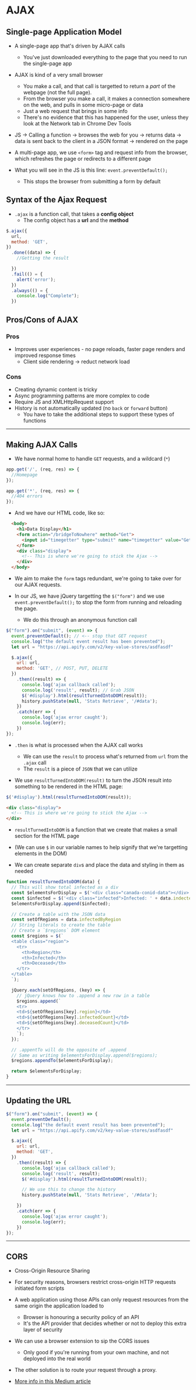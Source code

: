 # AJAX

## Single-page Application Model

* A single-page app that's driven by AJAX calls
  * You've just downloaded everything to the page that you need to run the single-page app

* AJAX is kind of a very small browser
  * You make a call, and that call is targetted to return a *part* of the webpage (not the full page).
  * From the browser you make a call, it makes a connection somewhere on the web, and pulls in some micro-page or data
  * Just a web request that brings in some info
  * There's no evidence that this has happened for the user, unless they look at the Network tab in Chrome Dev Tools

* JS -> Calling a function -> browses the web for you -> returns data -> data is sent back to the client in a JSON format -> rendered on the page


* A multi-page app, we use `<form>` tag and request info from the browser, which refreshes the page or redirects to a different page

* What you will see in the JS is this line: `event.preventDefault();`
  * This stops the browser from submitting a form by default

## Syntax of the Ajax Request

* `.ajax` is a function call, that takes a **config object**
  * The config object has a **url** and the **method**

```js
$.ajax({
  url,
  method: 'GET',
})
  .done((data) => {
    //Getting the result

  })
  .fail(() = {
    alert('error');
  })
  .always(() = {
    console.log("Complete");
  })
```

## Pros/Cons of AJAX

### Pros
* Improves user experiences - no page reloads, faster page renders and improved response times
  * Client side rendering -> reduct network load

### Cons
* Creating dynamic content is tricky
* Async programming patterns are more complex to code
* Require JS and XMLHttpRequest support
* History is not automatically updated (no `back` or `forward` button)
  * You have to take the additional steps to support these types of functions

---

## Making AJAX Calls

* We have normal home to handle `GET` requests, and a wildcard (`*`)

```js
app.get('/', (req, res) => {
  //Homepage
});

app.get('*', (req, res) => {
  //404 errors
});
```

* And we have our HTML code, like so:

```html
  <body>
    <h1>Data Display</h1>
    <form action="/bridgeToNowhere" method="Get">
      <input id="timegetter" type="submit" name="timegetter" value="Get Data" /> ...
    </form>
    <div class="display">
      <!-- This is where we're going to stick the Ajax -->
    </div>
  </body>
```

* We aim to make the `form` tags redundant, we're going to take over for our AJAX requests.

* In our JS, we have jQuery targetting the `$("form")` and we use `event.preventDefault();` to stop the form from running and reloading the page.
  * We do this through an anonymous function call

```js
$("form").on("submit", (event) => {
  event.preventDefault(); // <-- stop that GET request
  console.log("the default event result has been prevented");
  let url = "https://api.apify.com/v2/key-value-stores/asdfasdf"

  $.ajax({
    url: url,
    method: 'GET', // POST, PUT, DELETE
  })
    .then((result) => {
      console.log('ajax callback called');
      console.log('result', result); // Grab JSON
      $('#display').html(resultTurnedIntoDOM(result));
      history.pushState(null, 'Stats Retrieve', '/#data');
    })
    .catch(err => {
      console.log('ajax error caught');
      console.log(err);
    })
});
```

* `.then` is what is processed when the AJAX call works
  * We can use the `result` to process what's returned from `url` from the `.ajax` call
  * The `result` is a piece of `JSON` that we can utilize

* We use `resultTurnedIntoDOM(result)` to turn the JSON result into something to be rendered in the HTML page:

```js
$('#display').html(resultTurnedIntoDOM(result));
```

```html
<div class="display">
  <!-- This is where we're going to stick the Ajax -->
</div>
```

* `resultTurnedIntoDOM` is a function that we create that makes a small section for the HTML page

* (We can use `$` in our variable names to help signify that we're targetting elements in the DOM)

* We can create separate `div`s and place the data and styling in them as needed

```js
function resultTurnedIntoDOM(data) {
  // This will show total infected as a div
  const $elementsForDisplay = $('<div class="canada-conid-data"></div>');
  const $infected = $('<div class="infected">Infected: ' + data.indected + '</div>');
  $elementsForDisplay.append($infected);

  // Create a table with the JSON data
  const setOfRegions = data.infectedByRegion
  // String literals to create the table
  // Create a `$regions` DOM element
  const $regions = $(`
  <table class="region">
    <tr>
      <th>Region</th>
      <th>Infected</th>
      <th>Deceased</th>
    </tr>
  </table>
  `);

  jQuery.each(setOfRegions, (key) => {
    // jQuery knows how to .append a new row in a table
    $regions.append(`
    <tr>
    <td>${setOfRegions[key].region}</td>
    <td>${setOfRegions[key].infectedCount}</td>
    <td>${setOfRegions[key].deceasedCount}</td>
    </tr>
    `);
  });

  // .appentTo will do the opposite of .append
  // Same as writing $elementsForDisplay.append($regions);
  $regions.appendTo($elementsForDisplay);

  return $elementsForDisplay;
}
```

---

## Updating the URL

```js
$("form").on("submit", (event) => {
  event.preventDefault();
  console.log("the default event result has been prevented");
  let url = "https://api.apify.com/v2/key-value-stores/asdfasdf"

  $.ajax({
    url: url,
    method: 'GET',
  })
    .then((result) => {
      console.log('ajax callback called');
      console.log('result', result);
      $('#display').html(resultTurnedIntoDOM(result));

      // We use this to change the history
      history.pushState(null, 'Stats Retrieve', '/#data');

    })
    .catch(err => {
      console.log('ajax error caught');
      console.log(err);
    })
});
```

--- 

## CORS

* Cross-Origin Resource Sharing

* For security reasons, browsers restrict cross-origin HTTP requests initiated form scripts

* A web application using those APIs can only request resources from the same origin the application loaded to
  * Browser is honouring a security policy of an API
  * It's the API provider that decides whether or not to deploy this extra layer of security

* We can use a browser extension to sip the CORS issues
  * Only good if you're running from your own machine, and not deployed into the real world

* The other solution is to route your request through a proxy.

* [More info in this Medium article](https://medium.com/@dtkatz/3-ways-to-fix-the-cors-error-and-how-access-control-allow-origin-works-d97d55946d9)
